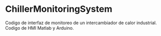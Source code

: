 # ChillerMonitoringSystem
Codigo de interfaz de monitoreo de un intercambiador de calor industrial. 
Codigo de HMI Matlab y Arduino.

